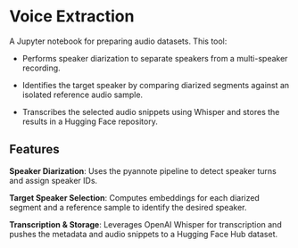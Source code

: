 # Voice Extraction 

A Jupyter notebook for preparing audio datasets. This tool:

- Performs speaker diarization to separate speakers from a multi-speaker recording.

- Identifies the target speaker by comparing diarized segments against an isolated reference audio sample.

- Transcribes the selected audio snippets using Whisper and stores the results in a Hugging Face repository.

## Features

**Speaker Diarization**: Uses the pyannote pipeline to detect speaker turns and assign speaker IDs.

**Target Speaker Selection**: Computes embeddings for each diarized segment and a reference sample to identify the desired speaker.

**Transcription & Storage**: Leverages OpenAI Whisper for transcription and pushes the metadata and audio snippets to a Hugging Face Hub dataset.
